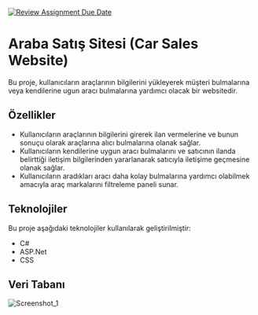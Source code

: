 [![Review Assignment Due Date](https://classroom.github.com/assets/deadline-readme-button-24ddc0f5d75046c5622901739e7c5dd533143b0c8e959d652212380cedb1ea36.svg)](https://classroom.github.com/a/uelKf0-p)
# Araba Satış Sitesi (Car Sales Website)
Bu proje, kullanıcıların araçlarının bilgilerini yükleyerek müşteri bulmalarına veya kendilerine ugun aracı bulmalarına yardımcı olacak bir websitedir.
## Özellikler
* Kullanıcıların araçlarının bilgilerini girerek ilan vermelerine ve bunun sonuçu olarak araçlarına alıcı bulmalarına olanak sağlar.
* Kullanıcıların kendilerine uygun aracı bulmalarını ve satıcının ilanda belirttiği iletişim bilgilerinden yararlanarak satıcıyla iletişime geçmesine olanak sağlar.
* Kullanıcıların aradıkları aracı daha kolay bulmalarına yardımcı olabilmek amacıyla araç markalarını filtreleme paneli sunar.
## Teknolojiler
Bu proje aşağıdaki teknolojiler kullanılarak geliştirilmiştir:

* C#
* ASP.Net
* CSS
## Veri Tabanı

![Screenshot_1](https://user-images.githubusercontent.com/114991207/236322299-48dbf990-85a3-484d-9da4-87e489d91a41.png)
